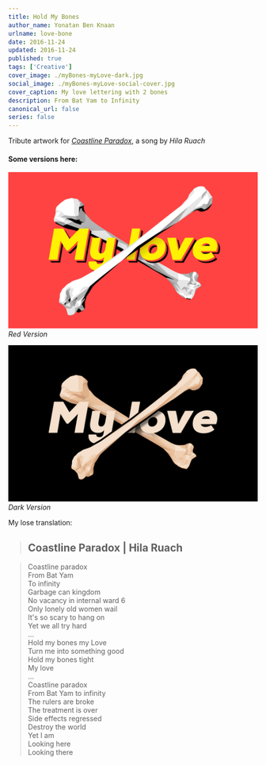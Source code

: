 ```yaml
---
title: Hold My Bones
author_name: Yonatan Ben Knaan
urlname: love-bone
date: 2016-11-24
updated: 2016-11-24
published: true
tags: ['Creative']
cover_image: ./myBones-myLove-dark.jpg
social_image: ./myBones-myLove-social-cover.jpg
cover_caption: My love lettering with 2 bones
description: From Bat Yam to Infinity
canonical_url: false
series: false
---
```



Tribute artwork for [_Coastline Paradox_](https://hilaruach.bandcamp.com/track/--9), a song by _Hila Ruach_

#### Some versions here:

![My love lettering with 2 bones](./myBones-myLove-red.jpg)
*Red Version*

![My love lettering with 2 bones](./myBones-myLove-dark.jpg)
*Dark Version*

My lose translation:

> ## Coastline Paradox | Hila Ruach

> Coastline paradox  
From Bat Yam   
To infinity  
Garbage can kingdom  
No vacancy in internal ward 6  
Only lonely old women wail  
It's so scary to hang on  
Yet we all try hard  
...  
Hold my bones my Love  
Turn me into something good  
Hold my bones tight  
My love  
...  
Coastline paradox  
From Bat Yam to infinity  
The rulers are broke  
The treatment is over  
Side effects regressed  
Destroy the world  
Yet I am  
Looking here  
Looking there